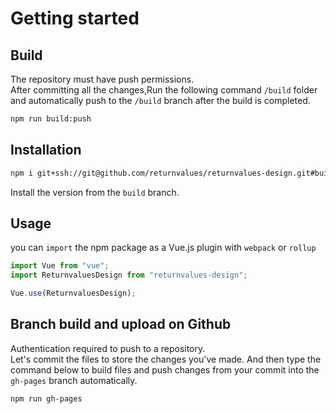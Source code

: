 # Getting started

## Build

The repository must have push permissions.  
After committing all the changes,Run the following command
`/build` folder and automatically push to the `/build` branch after the build is completed.

```bash
npm run build:push
```

## Installation

```bash
npm i git+ssh://git@github.com/returnvalues/returnvalues-design.git#build
```

Install the version from the `build` branch.

## Usage

you can `import` the npm package as a Vue.js plugin with `webpack` or `rollup`

```javascript
import Vue from "vue";
import ReturnvaluesDesign from "returnvalues-design";

Vue.use(ReturnvaluesDesign);
```

## Branch build and upload on Github

Authentication required to push to a repository.  
Let's commit the files to store the changes you've made.
And then type the command below to build files and push changes from your commit into the `gh-pages` branch automatically.

```bash
npm run gh-pages
```
